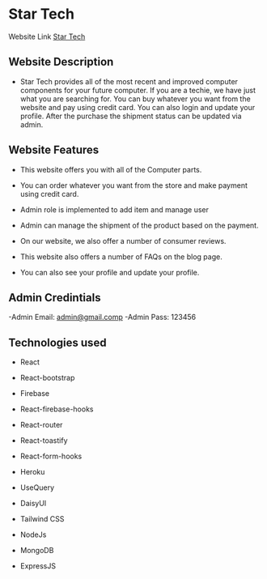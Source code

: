 # Star Tech

Website Link [Star Tech](https://inside-pc-85a30.web.app/)

## Website Description

- Star Tech provides all of the most recent and improved computer components for your future computer. If you are a techie, we have just what you are searching for. You can buy whatever you want from the website and pay using credit card. You can also login and update your profile. After the purchase the shipment status can be updated via admin.

## Website Features

- This website offers you with all of the Computer parts.

- You can order whatever you want from the store and make payment using credit card.

- Admin role is implemented to add item and manage user

- Admin can manage the shipment of the product based on the payment.

- On our website, we also offer a number of consumer reviews.

- This website also offers a number of FAQs on the blog page.

- You can also see your profile and update your profile.

## Admin Credintials

-Admin Email: admin@gmail.comp
-Admin Pass: 123456

## Technologies used

- React

- React-bootstrap

- Firebase

- React-firebase-hooks

- React-router

- React-toastify

- React-form-hooks

- Heroku

- UseQuery

- DaisyUI

- Tailwind CSS

- NodeJs

- MongoDB

- ExpressJS
